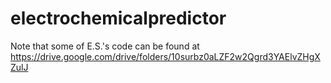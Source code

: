 # electrochemicalpredictor

Note that some of E.S.'s code can be found at https://drive.google.com/drive/folders/10surbz0aLZF2w2Qgrd3YAElvZHgXZulJ
